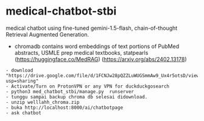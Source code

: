 # medical-chatbot-stbi
medical chatbot using fine-tuned gemini-1.5-flash, chain-of-thought Retrieval Augmented Generation.

- chromadb contains word embeddings of text portions of PubMed abstracts, USMLE prep medical textbooks, statpearls (https://huggingface.co/MedRAG) (https://arxiv.org/abs/2402.13178)


```
- download "https://drive.google.com/file/d/1FCNJw28pQZZLuWUGSmmAw9_Ux4r5otsD/view?usp=sharing"
- Activate/Turn on ProtonVPN or any VPN for duckduckgosearch
- python3 med_chatbot_stbi/manage.py  runserver
- tunggu sampai backup chroma db selesai didownload.
- unzip welllahh_chroma.zip
- buka http://localhost:8000/ai/chatbotpage
- ask chatbot
```
